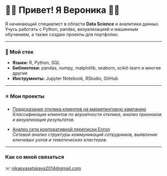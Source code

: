 # 🏴‍☠️ Привет! Я Вероника 🏴‍☠️

Я начинающий специалист в области **Data Science** и аналитики данных.  
Учусь работать с Python, pandas, визуализацией и машинным обучением, а также создаю проекты для портфолио.

---

### 🪩 Мой стек
- **Языки:** R, Python, SQL  
- **Библиотеки:** pandas, numpy, matplotlib, seaborn, scikit-learn и многие другие 
- **Инструменты:** Jupyter Notebook, RStudio, GitHub  

---

### ⭐️ Мои проекты
- [Предсказание отклика клиентов на маркетинговую кампанию](https://github.com/bruhveronika/marketing-response-prediction)  
  _Классификация клиентов по вероятности отклика, анализ признаков и визуализация результатов._

- [Анализ сети корпоративной переписки Enron](https://github.com/bruhveronika/enron-email-network-analysis)  
  _Сетевой анализ структуры коммуникаций сотрудников, выявление ключевых узлов и тематических кластеров._



---

### Как со мной связаться
✉️ nikapyasetskaya2014@gmail.com
